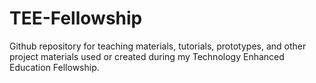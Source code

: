 # TEE-Fellowship
Github repository for teaching materials, tutorials, prototypes, and other project materials used or created during my Technology Enhanced Education Fellowship.

